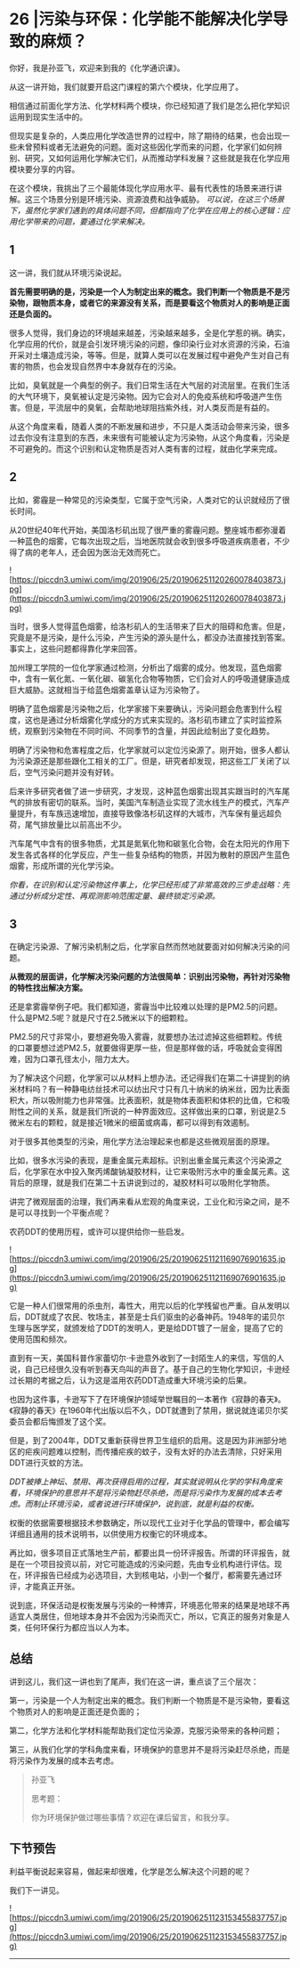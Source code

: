 # 26 |污染与环保：化学能不能解决化学导致的麻烦？

你好，我是孙亚飞，欢迎来到我的《化学通识课》。

从这一讲开始，我们就要开启这门课程的第六个模块，化学应用了。

相信通过前面化学方法、化学材料两个模块，你已经知道了我们是怎么把化学知识运用到现实生活中的。

但现实是复杂的，人类应用化学改造世界的过程中，除了期待的结果，也会出现一些未曾预料或者无法避免的问题。面对这些因化学而来的问题，化学家们如何辨别、研究，又如何运用化学解决它们，从而推动学科发展？这些就是我在化学应用模块要分享的内容。

在这个模块，我挑出了三个最能体现化学应用水平、最有代表性的场景来进行讲解。这三个场景分别是环境污染、资源浪费和战争威胁。 *可以说，在这三个场景下，虽然化学家们遇到的具体问题不同，但都指向了化学在应用上的核心逻辑：应用化学带来的问题，要通过化学来解决。*

## 1

这一讲，我们就从环境污染说起。

 **首先需要明确的是，污染是一个人为制定出来的概念。我们判断一个物质是不是污染物，跟物质本身，或者它的来源没有关系，而是要看这个物质对人的影响是正面还是负面的。**

很多人觉得，我们身边的环境越来越差，污染越来越多，全是化学惹的祸。确实，化学应用的代价，就是会引发环境污染的问题，像印染行业对水资源的污染，石油开采对土壤造成污染，等等。但是，就算人类可以在发展过程中避免产生对自己有害的物质，也会发现自然界中本身就存在的污染。

比如，臭氧就是一个典型的例子。我们日常生活在大气层的对流层里。在我们生活的大气环境下，臭氧被认定是污染物。因为它会对人的免疫系统和呼吸道产生伤害。但是，平流层中的臭氧，会帮助地球阻挡紫外线，对人类反而是有益的。

从这个角度来看，随着人类的不断发展和进步，不只是人类活动会带来污染，很多过去你没有注意到的东西，未来很有可能被认定为污染物，从这个角度看，污染是不可避免的。而这个识别和认定物质是否对人类有害的过程，就由化学来完成。

## 2

比如，雾霾是一种常见的污染类型，它属于空气污染，人类对它的认识就经历了很长时间。

从20世纪40年代开始，美国洛杉矶出现了很严重的雾霾问题。整座城市都弥漫着一种蓝色的烟雾，它每次出现之后，当地医院就会收到很多呼吸道疾病患者，不少得了病的老年人，还会因为医治无效而死亡。

![https://piccdn3.umiwi.com/img/201906/25/201906251120260078403873.jpg](https://piccdn3.umiwi.com/img/201906/25/201906251120260078403873.jpg)

当时，很多人觉得蓝色烟雾，给洛杉矶人的生活带来了巨大的阻碍和危害。但是，究竟是不是污染，是什么污染，产生污染的源头是什么，都没办法直接找到答案。事实上，这些问题都得靠化学来回答。

加州理工学院的一位化学家通过检测，分析出了烟雾的成分。他发现，蓝色烟雾中，含有一氧化氮、一氧化碳、碳氢化合物等物质，它们会对人的呼吸道健康造成巨大威胁。这就相当于给蓝色烟雾盖章认证为污染物了。

明确了蓝色烟雾是污染物之后，化学家接下来要确认，污染问题会危害到什么程度，这也是通过分析烟雾化学成分的方式来实现的。洛杉矶市建立了实时监控系统，观察到污染物在不同时间、不同季节的含量，并因此绘制出了变化趋势。

明确了污染物和危害程度之后，化学家就可以定位污染源了。刚开始，很多人都认为污染源还是那些跟化工相关的工厂。但是，研究者却发现，把这些工厂关闭了以后，空气污染问题并没有好转。

后来许多研究者做了进一步研究，才发现，这种蓝色烟雾出现其实跟当时的汽车尾气的排放有密切的联系。当时，美国汽车制造业实现了流水线生产的模式，汽车产量提升，有车族迅速增加，直接导致像洛杉矶这样的大城市，汽车保有量远超负荷，尾气排放量比以前高出不少。

汽车尾气中含有的很多物质，尤其是氮氧化物和碳氢化合物，会在太阳光的作用下发生各式各样的化学反应，产生一些复杂结构的物质，并因为散射的原因产生蓝色烟雾，形成所谓的光化学污染。

 *你看，在识别和认定污染物这件事上，化学已经形成了非常高效的三步走战略：先通过分析成分定性、再观测影响范围定量、最终锁定污染源。*

## 3

在确定污染源、了解污染机制之后，化学家自然而然地就要面对如何解决污染的问题。

 **从微观的层面讲，化学解决污染问题的方法很简单：识别出污染物，再针对污染物的特性找出解决方案。**

还是拿雾霾举例子吧。我们都知道，雾霾当中比较难以处理的是PM2.5的问题。什么是PM2.5呢？就是尺寸在2.5微米以下的细颗粒。

PM2.5的尺寸非常小，要想避免吸入雾霾，就要想办法过滤掉这些细颗粒。传统的口罩要想过滤PM2.5，就要做得更厚一些，但是那样做的话，呼吸就会变得困难，因为口罩孔径太小，阻力太大。

为了解决这个问题，化学家可以从材料上想办法。还记得我们在第二十讲提到的纳米材料吗？有一种静电纺丝技术可以纺出尺寸只有几十纳米的纳米丝，因为比表面积大，所以吸附能力也非常强。比表面积，就是物体表面积和体积的比值，它和吸附性之间的关系，就是我们所说的一种界面效应。这样做出来的口罩，别说是2.5微米左右的颗粒，就是接近1微米的细菌或病毒，都可以得到有效遏制。

对于很多其他类型的污染，用化学方法治理起来也都是这些微观层面的原理。

比如，很多水污染的表现，是重金属元素超标。识别出重金属元素这个污染源之后，化学家在水中投入聚丙烯酸钠凝胶材料，让它来吸附污水中的重金属元素。这背后的原理，就是我们在第二十五讲说到过的，凝胶材料可以吸附化学物质。

讲完了微观层面的治理，我们再来看从宏观的角度来说，工业化和污染之间，是不是可以寻找到一个平衡点呢？

农药DDT的使用历程，或许可以提供给你一些启发。

![https://piccdn3.umiwi.com/img/201906/25/201906251121169076901635.jpg](https://piccdn3.umiwi.com/img/201906/25/201906251121169076901635.jpg)

它是一种人们很常用的杀虫剂，毒性大，用完以后的化学残留也严重。自从发明以后，DDT就成了农民、牧场主，甚至是士兵们驱虫的必备神药。1948年的诺贝尔生理与医学奖，就颁发给了DDT的发明人，更是给DDT镀了一层金，提高了它的使用范围和频次。

直到有一天，美国科普作家蕾切尔·卡逊意外收到了一封陌生人的来信，写信的人说，自己已经很久没有听到春天鸟叫的声音了。基于自己的生物化学知识，卡逊经过长期的考据之后，认为这是滥用农药DDT造成重大环境污染的后果。

也因为这件事，卡逊写下了在环境保护领域举世瞩目的一本著作《寂静的春天》。《寂静的春天》在1960年代出版以后不久，DDT就遭到了禁用，据说就连诺贝尔奖委员会都后悔颁发了这个奖。

但是，到了2004年，DDT又重新获得世界卫生组织的启用。这是因为非洲部分地区的疟疾问题难以控制，而传播疟疾的蚊子，没有太好的办法去清除，只好采用DDT进行灭蚊的方法。

 *DDT被捧上神坛、禁用、再次获得启用的过程，其实就说明从化学的学科角度来看，环境保护的意思并不是将污染物赶尽杀绝，而是将污染作为发展的成本去考虑。而制止环境污染，或者说进行环境保护，说到底，就是利益的权衡。*

权衡的依据需要根据技术参数确定，所以现代工业对于化学品的管理中，都会编写详细且通用的技术说明书，以供使用方权衡它的环境成本。

再比如，很多项目正式落地生产前，都要出具一份环评报告。所谓的环评报告，就是在一个项目投资以前，对它可能造成的污染问题，先由专业机构进行评估。现在，环评报告已经成为必选项目，大到核电站，小到一个餐厅，都需要先通过环评，才能真正开张。

说到底，环保活动是权衡发展与污染的一种博弈，环境恶化带来的结果是地球不再适宜人类居住，但地球本身并不会因为污染而灭亡，所以，它真正的服务对象是人类，任何环保行为都应当以人为本。

## 总结

讲到这儿，我们这一讲也到了尾声，我们在这一讲，重点谈了三个层次：

第一，污染是一个人为制定出来的概念。我们判断一个物质是不是污染物，要看这个物质对人的影响是正面还是负面的；

第二，化学方法和化学材料能帮助我们定位污染源，克服污染带来的各种问题；

第三，从我们化学的学科角度来看，环境保护的意思并不是将污染赶尽杀绝，而是将污染作为发展的成本去考虑。

> 孙亚飞
> 
> 思考题：
> 
> 你为环境保护做过哪些事情？欢迎在课后留言，和我分享。

## 下节预告

利益平衡说起来容易，做起来却很难，化学是怎么解决这个问题的呢？

我们下一讲见。

![https://piccdn3.umiwi.com/img/201906/25/201906251123153455837757.jpg](https://piccdn3.umiwi.com/img/201906/25/201906251123153455837757.jpg)

---
